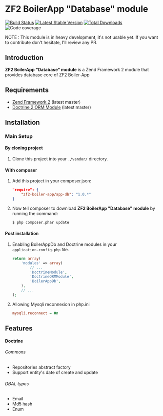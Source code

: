 ZF2 BoilerApp "Database" module
=====================

[![Build Status](https://travis-ci.org/zf2-boiler-app/app-db.png?branch=master)](https://travis-ci.org/zf2-boiler-app/app-db)
[![Latest Stable Version](https://poser.pugx.org/zf2-boiler-app/app-db/v/stable.png)](https://packagist.org/packages/zf2-boiler-app/app-db)
[![Total Downloads](https://poser.pugx.org/zf2-boiler-app/app-db/downloads.png)](https://packagist.org/packages/zf2-boiler-app/app-db)
![Code coverage](https://raw.github.com/zf2-boiler-app/app-test/master/ressources/100%25-code-coverage.png "100% code coverage")

NOTE : This module is in heavy development, it's not usable yet.
If you want to contribute don't hesitate, I'll review any PR.

Introduction
------------

__ZF2 BoilerApp "Database" module__ is a Zend Framework 2 module that provides database core of ZF2 Boiler-App

Requirements
------------

* [Zend Framework 2](https://github.com/zendframework/zf2) (latest master)
* [Doctrine 2 ORM Module](https://github.com/doctrine/DoctrineORMModule) (latest master)

Installation
------------

### Main Setup

#### By cloning project

1. Clone this project into your `./vendor/` directory.

#### With composer

1. Add this project in your composer.json:

    ```json
    "require": {
        "zf2-boiler-app/app-db": "1.0.*"
    }
    ```

2. Now tell composer to download __ZF2 BoilerApp "Database" module__ by running the command:

    ```bash
    $ php composer.phar update
    ```

#### Post installation

1. Enabling BoilerAppDb and Doctrine modules in your `application.config.php` file.

    ```php
    return array(
        'modules' => array(
            // ...
            'DoctrineModule',
            'DoctrineORMModule',
            'BoilerAppDb',
        ),
        // ...
    );
    ```
    
2. Allowing Mysqli reconnexion in php.ini
	
	```ini
	mysqli.reconnect = On
	```

## Features

#### Doctrine

###### Commons
- Repositories abstract factory
- Support entity's date of create and update

###### DBAL types
- Email
- Md5 hash
- Enum
